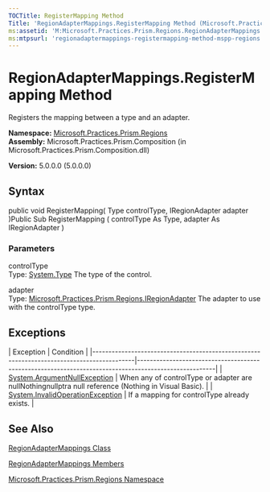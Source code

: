 ```yaml
---
TOCTitle: RegisterMapping Method
Title: 'RegionAdapterMappings.RegisterMapping Method (Microsoft.Practices.Prism.Regions)'
ms:assetid: 'M:Microsoft.Practices.Prism.Regions.RegionAdapterMappings.RegisterMapping(System.Type,Microsoft.Practices.Prism.Regions.IRegionAdapter)'
ms:mtpsurl: 'regionadaptermappings-registermapping-method-mspp-regions.md'
---
```


# RegionAdapterMappings.RegisterMapping Method

Registers the mapping between a type and an adapter.

**Namespace:** [Microsoft.Practices.Prism.Regions](https://msdn.microsoft.com/library/microsoft.practices.prism.regions)
**Assembly:** Microsoft.Practices.Prism.Composition (in Microsoft.Practices.Prism.Composition.dll)

**Version:** 5.0.0.0 (5.0.0.0)

## Syntax
public void RegisterMapping( Type controlType, IRegionAdapter adapter )Public Sub RegisterMapping ( controlType As Type, adapter As IRegionAdapter )

### Parameters

controlType  
Type: [System.Type](http://msdn.microsoft.com/en-us/library/42892f65)
The type of the control.

adapter  
Type: [Microsoft.Practices.Prism.Regions.IRegionAdapter](https://msdn.microsoft.com/library/microsoft.practices.prism.regions.iregionadapter)
The adapter to use with the controlType type.

## Exceptions

<span id="exceptionsToggle"></span>
| Exception                                                                                 | Condition                                                                                            |
|-------------------------------------------------------------------------------------------|------------------------------------------------------------------------------------------------------|
| [System.ArgumentNullException](http://msdn.microsoft.com/en-us/library/27426hcy)     | When any of controlType or adapter are nullNothingnullptra null reference (Nothing in Visual Basic). |
| [System.InvalidOperationException](http://msdn.microsoft.com/en-us/library/2asft85a) | If a mapping for controlType already exists.                                                         |

## See Also
[RegionAdapterMappings Class](https://msdn.microsoft.com/library/microsoft.practices.prism.regions.regionadaptermappings)

[RegionAdapterMappings Members](https://msdn.microsoft.com/allmembers.t:microsoft.practices.prism.regions.regionadaptermappings)

[Microsoft.Practices.Prism.Regions Namespace](https://msdn.microsoft.com/library/microsoft.practices.prism.regions)
